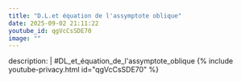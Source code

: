 ```yaml
---
title: "D.L.et équation de l'assymptote oblique"
date: 2025-09-02 21:11:22 
youtube_id: qgVcCsSDE70
image: ""
---
```

description: |
  #DL_et_équation_de_l'assymptote_oblique
{% include youtube-privacy.html id="qgVcCsSDE70" %}
